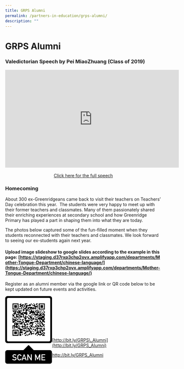 ```yaml
---
title: GRPS Alumni
permalink: /partners-in-education/grps-alumni/
description: ""
---
```

# GRPS Alumni
### Valedictorian Speech by Pei MiaoZhuang (Class of 2019)

<iframe width="560" height="315" src="https://www.youtube.com/embed/pF9zvHxKoK0" title="YouTube video player" frameborder="0" allow="accelerometer; autoplay; clipboard-write; encrypted-media; gyroscope; picture-in-picture" allowfullscreen></iframe>

<p style="text-align: center;"><a href="/files/Partners%20in%20Education/Valedictorian%20Speech%20-%20MiaoZhuang%20-%20Class%20of%202019.pdf" target="_blank">Click here for the full speech</a></p>

### Homecoming

About 300 ex-Greenridgeans came back to visit their teachers on Teachers’ Day celebration this year.  The students were very happy to meet up with their former teachers and classmates. Many of them passionately shared their enriching experiences at secondary school and how Greenridge Primary has played a part in shaping them into what they are today. 

The photos below captured some of the fun-filled moment when they students reconnected with their teachers and classmates. We look forward to seeing our ex-students again next year.

#### Upload image slideshow to google slides according to the example in this page: [https://staging.d37rxp3chp2ovx.amplifyapp.com/departments/Mother-Tongue-Department/chinese-language/](https://staging.d37rxp3chp2ovx.amplifyapp.com/departments/Mother-Tongue-Department/chinese-language/)


Register as an alumni member via the google link or QR code below to be kept updated on future events and activities.


<img src="/images/Partners%20in%20Education/AlumniQrCode.png"
     style="width:30%; float:left">
		 
<br><br><br><br><br><br><br>
		 
[http://bit.ly/GRPS\_Alumni](http://bit.ly/GRPS_Alumni)		 

<p> <a href="http://bit.ly/GRPS_Alumni" target="_blank">http://bit.ly/GRPS_Alumni</a></p>